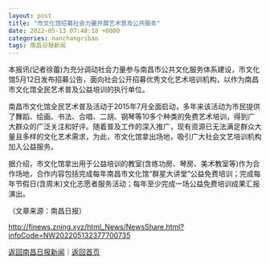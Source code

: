 ```yaml
---
layout: post
title: "市文化馆招募社会力量开展艺术普及公共服务"
date: 2022-05-13 07:48:18 +0800
categories: nanchangribao
tags: 南昌日报新闻
---
```

<p>本报讯(记者徐蕾)为充分调动社会力量参与南昌市公共文化服务体系建设，市文化馆5月12日发布招募公告，面向社会公开招募优秀文化艺术培训机构，以作为南昌市文化馆全民艺术普及公益培训的执行单位。</p>
 <p>南昌市文化馆全民艺术普及活动于2015年7月全面启动，多年来该活动为市民提供了舞蹈、绘画、书法、合唱、二胡、钢琴等10多个种类的免费艺术培训，得到广大群众的广泛关注和好评。随着普及工作的深入推广，现有资源已无法满足群众大量且多样的文化艺术需求，为此，市文化馆拿出场地，吸引广大社会文艺培训机构加入公益服务。</p>
 <p>据介绍，市文化馆拿出用于公益培训的教室(含练功房、琴房、美术教室等)作为合作场地，合作内容包括完成每年南昌市文化馆“群星大讲堂”公益免费培训；完成每年节假日(含周末)文化志愿者服务活动；每年至少完成一场公益免费培训成果汇报演出。</p><p class="em_media">（文章来源：南昌日报）</p>

<http://finews.zning.xyz/html_News/NewsShare.html?infoCode=NW202205132377700735>

[返回南昌日报新闻](//finews.withounder.com/category/nanchangribao.html)｜[返回首页](//finews.withounder.com/)